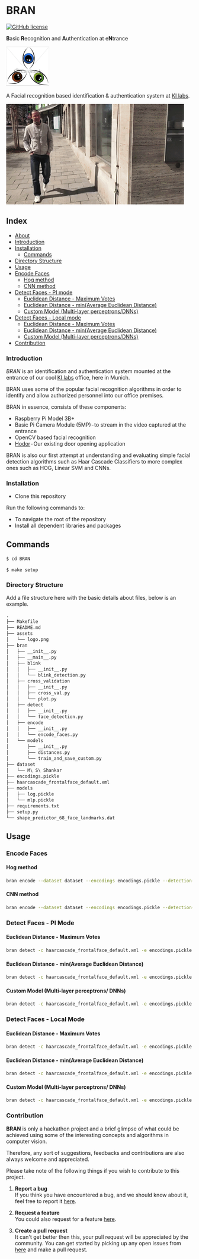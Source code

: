 
# BRAN

[![GitHub license](https://img.shields.io/badge/license-bsd-green.svg)](https://github.com/KI-labs/BRAN/master/LICENSE)

**B**asic **R**ecognition and **A**uthentication at e**N**trance

![alt text](assets/logo.png "BRAN")

A Facial recognition based identification & authentication system at [KI labs](https://ki-labs.com/).

![gif](assets/bran.gif)

## Index

- [About](#about)
- [Introduction](#introduction)
- [Installation](#installation)
  - [Commands](#commands)
- [Directory Structure](#file-structure)
-  [Usage](#usage)
  - [Encode Faces](#usage)
    - [Hog method](#usage)
    - [CNN method](#usage)
  - [Detect Faces - PI mode](#usage)
    - [Euclidean Distance - Maximum Votes](#usage)
    - [Euclidean Distance - min(Average Euclidean Distance)](#usage)
    - [Custom Model (Multi-layer perceptrons/DNNs)](#usage)
  - [Detect Faces - Local mode](#usage)
    - [Euclidean Distance - Maximum Votes](#usage)
    - [Euclidean Distance - min(Average Euclidean Distance)](#usage)
    - [Custom Model (Multi-layer perceptrons/DNNs)](#usage)
- [Contribution](#contribution)

###  Introduction

*BRAN* is an identification and authentication system mounted at the entrance of our cool [KI labs](https://ki-labs.com/) office, here in Munich. 

BRAN uses some of the popular facial recognition algorithms in order to identify and allow authorized personnel into our office premises. 

BRAN in essence, consists of these components:

- Raspberry Pi Model 3B+
- Basic Pi Camera Module (5MP) - to stream in the video captured at the entrance
- OpenCV based facial recognition
- [Hodor](https://medium.com/ki-labs-engineering/hodor-controlling-the-office-door-from-slack-a79e77635e39) - Our existing door opening application

BRAN is also our first attempt at understanding and evaluating simple facial detection algorithms such as Haar Cascade Classifiers to more complex ones such as HOG, Linear SVM and CNNs.

### Installation

- Clone this repository

Run the following commands to:
 
- To navigate the root of the repository  
- Install all dependent libraries and packages

## Commands

```
$ cd BRAN
```

```
$ make setup
```

###  Directory Structure
Add a file structure here with the basic details about files, below is an example.

```
.
├── Makefile
├── README.md
├── assets
│   └── logo.png
├── bran
│   ├── __init__.py
│   ├── __main__.py
│   ├── blink
│   │   ├── __init__.py
│   │   └── blink_detection.py
│   ├── cross_validation
│   │   ├── __init__.py
│   │   ├── cross_val.py
│   │   └── plot.py
│   ├── detect
│   │   ├── __init__.py
│   │   └── face_detection.py
│   ├── encode
│   │   ├── __init__.py
│   │   └── encode_faces.py
│   └── models
│       ├── __init__.py
│       ├── distances.py
│       └── train_and_save_custom.py
├── dataset
│   └── M\ S\ Shankar
├── encodings.pickle
├── haarcascade_frontalface_default.xml
├── models
│   ├── log.pickle
│   └── mlp.pickle
├── requirements.txt
├── setup.py
└── shape_predictor_68_face_landmarks.dat
```

## Usage

### Encode Faces
#### Hog method
````bash
bran encode --dataset dataset --encodings encodings.pickle --detection-method hog
````
#### CNN method
````bash
bran encode --dataset dataset --encodings encodings.pickle --detection-method cnn
````

### Detect Faces - PI Mode
#### Euclidean Distance - Maximum Votes
````bash
bran detect -c haarcascade_frontalface_default.xml -e encodings.pickle -p shape_predictor_68_face_landmarks.dat -m dist_vote -t 0.5 -f
````
#### Euclidean Distance - min(Average Euclidean Distance)
````bash
bran detect -c haarcascade_frontalface_default.xml -e encodings.pickle -p shape_predictor_68_face_landmarks.dat -m dist_avg -t 0.5 -f
````
#### Custom Model (Multi-layer perceptrons/ DNNs)
````bash
bran detect -c haarcascade_frontalface_default.xml -e encodings.pickle -p shape_predictor_68_face_landmarks.dat -m custom -k models/mlp.pickle -t 0.9 -f
````
### Detect Faces - Local Mode
#### Euclidean Distance - Maximum Votes
````bash
bran detect -c haarcascade_frontalface_default.xml -e encodings.pickle -p shape_predictor_68_face_landmarks.dat -m dist_vote -t 0.5
````
#### Euclidean Distance - min(Average Euclidean Distance)
````bash
bran detect -c haarcascade_frontalface_default.xml -e encodings.pickle -p shape_predictor_68_face_landmarks.dat -m dist_avg -t 0.5
````
#### Custom Model (Multi-layer perceptrons/ DNNs)  
````bash
bran detect -c haarcascade_frontalface_default.xml -e encodings.pickle -p shape_predictor_68_face_landmarks.dat -m custom -k models/mlp.pickle -t 0.9
````


### Contribution

 **BRAN** is only a hackathon project and a brief glimpse of what could be achieved using some of the interesting concepts and algorithms in computer vision.

 Therefore, any sort of suggestions, feedbacks and contributions are also always welcome and appreciated. 
 
 Please take note of the following things if you wish to contribute to this project.

 1. **Report a bug** <br>
 If you think you have encountered a bug, and we should know about it, feel free to report it [here](https://github.com/KI-labs/BRAN/issues).

 2. **Request a feature** <br>
 You could also request for a feature [here](https://github.com/KI-labs/BRAN/issues).  

 3. **Create a pull request** <br>
 It can't get better then this, your pull request will be appreciated by the community. You can get started by picking up any open issues from [here](https://github.com/KI-labs/BRAN/issues) and make a pull request.
